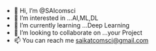 - 👋 Hi, I’m @SAIcomsci
- 👀 I’m interested in ...AI,ML,DL
- 🌱 I’m currently learning ...Deep Learning
- 💞️ I’m looking to collaborate on ...your Project
- 📫 You can reach me  saikatcomsci@gmail.com

<!---
SAIcomsci/SAIcomsci is a ✨ special ✨ repository because its `README.md` (this file) appears on your GitHub profile.
You can click the Preview link to take a look at your changes.
--->
